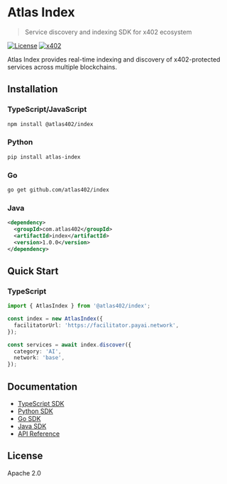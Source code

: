 # Atlas Index

> Service discovery and indexing SDK for x402 ecosystem

[![License](https://img.shields.io/badge/License-Apache%202.0-blue.svg)](https://opensource.org/licenses/Apache-2.0)
[![x402](https://img.shields.io/badge/x402-Compatible-green)](https://x402.org)

Atlas Index provides real-time indexing and discovery of x402-protected services across multiple blockchains.

## Installation

### TypeScript/JavaScript

```bash
npm install @atlas402/index
```

### Python

```bash
pip install atlas-index
```

### Go

```bash
go get github.com/atlas402/index
```

### Java

```xml
<dependency>
  <groupId>com.atlas402</groupId>
  <artifactId>index</artifactId>
  <version>1.0.0</version>
</dependency>
```

## Quick Start

### TypeScript

```typescript
import { AtlasIndex } from '@atlas402/index';

const index = new AtlasIndex({
  facilitatorUrl: 'https://facilitator.payai.network',
});

const services = await index.discover({
  category: 'AI',
  network: 'base',
});
```

## Documentation

- [TypeScript SDK](./typescript/README.md)
- [Python SDK](./python/README.md)
- [Go SDK](./go/README.md)
- [Java SDK](./java/README.md)
- [API Reference](./docs/api.md)

## License

Apache 2.0


